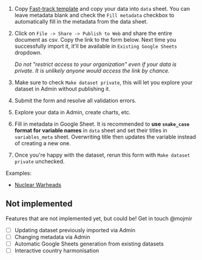 1. Copy [Fast-track template](https://docs.google.com/spreadsheets/d/1j_mclAffQ2_jpbVEmI3VOiWRBeclBAIr-U7NpGAdV9A/edit?usp=sharing) and copy your data into `data` sheet. You can leave metadata blank and check the `Fill metadata` checkbox to automatically fill in the metadata from the data sheet.

2. Click on `File -> Share -> Publish to Web` and share the entire document as csv. Copy the link to the form below. Next time you successfully import it, it'll be available in `Existing Google Sheets` dropdown.

    _Do not "restrict access to your organization" even if your data is private. It is unlikely anyone would access the link by chance._

3. Make sure to check `Make dataset private`, this will let you explore your dataset in Admin without publishing it.

4. Submit the form and resolve all validation errors.

5. Explore your data in Admin, create charts, etc.

6. Fill in metadata in Google Sheet. It is recommended to **use `snake_case` format for variable names** in `data` sheet and set their titles in `variables_meta` sheet. Overwriting title then updates the variable instead of creating a new one.

7. Once you're happy with the dataset, rerun this form with `Make dataset private` unchecked.

Examples:

* [Nuclear Warheads](https://docs.google.com/spreadsheets/d/1ReTohcxpo-dRvnXFzYG4N0YT-HoXh3b6AbG-qIaGTLI/edit?usp=sharing)

## Not implemented

Features that are not implemented yet, but could be! Get in touch @mojmir

- [ ] Updating dataset previously imported via Admin
- [ ] Changing metadata via Admin
- [ ] Automatic Google Sheets generation from existing datasets
- [ ] Interactive country harmonisation
